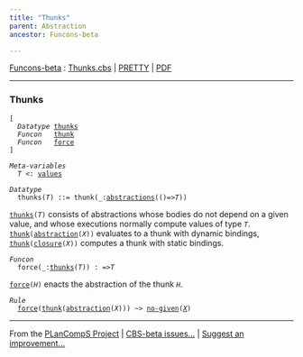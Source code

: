 ```yaml
---
title: "Thunks"
parent: Abstraction
ancestor: Funcons-beta

---
```


[Funcons-beta] : [Thunks.cbs] \| [PRETTY] \| [PDF]


----
### Thunks

<div class="highlighter-rouge"><pre class="highlight"><code>[
  <i class="keyword">Datatype</i> <span class="name"><a href="#Name_thunks">thunks</a></span>
  <i class="keyword">Funcon</i>   <span class="name"><a href="#Name_thunk">thunk</a></span>
  <i class="keyword">Funcon</i>   <span class="name"><a href="#Name_force">force</a></span>
]</code></pre></div>



<div class="highlighter-rouge"><pre class="highlight"><code><i class="keyword">Meta-variables</i>
  <span id="PartVariable_T"><i class="var">T</i></span> <: <span class="name"><a href="../../Value-Types/index.html#Name_values">values</a></span></code></pre></div>



<div class="highlighter-rouge"><pre class="highlight"><code><i class="keyword">Datatype</i>
  <span class="name"><span id="Name_thunks">thunks</span></span>(<span id="Variable41_T"><i class="var">T</i></span>) ::= <span id="Name_thunk">thunk</span>(_:<span class="name"><a href="../Generic/index.html#Name_abstractions">abstractions</a></span>(()=><span id="Variable63_T"><i class="var">T</i></span>))</code></pre></div>


  <code><span class="name"><a href="#Name_thunks">thunks</a></span>(<i class="var">T</i>)</code> consists of abstractions whose bodies do not depend on
  a given value, and whose executions normally compute values of type <code><i class="var">T</i></code>.
  <code><span class="name"><a href="#Name_thunk">thunk</a></span>(<span class="name"><a href="../Generic/index.html#Name_abstraction">abstraction</a></span>(<i class="var">X</i>))</code> evaluates to a thunk with dynamic bindings,
  <code><span class="name"><a href="#Name_thunk">thunk</a></span>(<span class="name"><a href="../Generic/index.html#Name_closure">closure</a></span>(<i class="var">X</i>))</code> computes a thunk with static bindings.



<div class="highlighter-rouge"><pre class="highlight"><code><i class="keyword">Funcon</i>
  <span class="name"><span id="Name_force">force</span></span>(_:<span class="name"><a href="#Name_thunks">thunks</a></span>(<span id="Variable188_T"><i class="var">T</i></span>)) : =><span id="Variable208_T"><i class="var">T</i></span></code></pre></div>

  <code><span class="name"><a href="#Name_force">force</a></span>(<i class="var">H</i>)</code> enacts the abstraction of the thunk <code><i class="var">H</i></code>.

<div class="highlighter-rouge"><pre class="highlight"><code><i class="keyword">Rule</i>
  <span class="name"><a href="#Name_force">force</a></span>(<span class="name"><a href="#Name_thunk">thunk</a></span>(<span class="name"><a href="../Generic/index.html#Name_abstraction">abstraction</a></span>(<span id="Variable258_X"><i class="var">X</i></span>))) ~> <span class="name"><a href="../../../Computations/Normal/Giving/index.html#Name_no-given">no-given</a></span>(<a href="#Variable258_X"><i class="var">X</i></a>)</code></pre></div>



[Funcons-beta]: /CBS-beta/docs/Funcons-beta
  "FUNCONS-BETA"
[Unstable-Funcons-beta]: /CBS-beta/docs/Unstable-Funcons-beta
  "UNSTABLE-FUNCONS-BETA"
[Languages-beta]: /CBS-beta/docs/Languages-beta
  "LANGUAGES-BETA"
[Unstable-Languages-beta]: /CBS-beta/docs/Unstable-Languages-beta
  "UNSTABLE-LANGUAGES-BETA"
[CBS-beta]: /CBS-beta
  "CBS-BETA"
[Thunks.cbs]: https://github.com/plancomps/CBS-beta/blob/math/Funcons-beta/Values/Abstraction/Thunks/Thunks.cbs
  "CBS SOURCE FILE ON GITHUB"
[PLAIN]: /CBS-beta/docs/Funcons-beta/Values/Abstraction/Thunks
  "CBS SOURCE WEB PAGE"
[PRETTY]: /CBS-beta/math/Funcons-beta/Values/Abstraction/Thunks
  "CBS-KATEX WEB PAGE"
[PDF]: /CBS-beta/math/Funcons-beta/Values/Abstraction/Thunks/Thunks.pdf
  "CBS-LATEX PDF FILE"
[PLanCompS Project]: https://plancomps.github.io
  "PROGRAMMING LANGUAGE COMPONENTS AND SPECIFICATIONS PROJECT HOME PAGE"

____

From the [PLanCompS Project] | [CBS-beta issues...] | [Suggest an improvement...]

[CBS-beta issues...]: https://github.com/plancomps/CBS-beta/issues
   "CBS-BETA ISSUE REPORTS ON GITHUB"
 [Suggest an improvement...]: mailto:plancomps@gmail.com?Subject=CBS-beta%20-%20comment&Body=Re%3A%20CBS-beta%20specification%20at%20Values/Abstraction/Thunks/Thunks.cbs%0A%0AComment/Query/Issue/Suggestion%3A%0A%0A%0ASignature%3A%0A
   "GENERATE AN EMAIL TEMPLATE"

